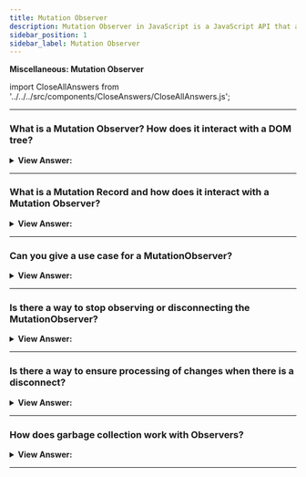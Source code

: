 ```yaml
---
title: Mutation Observer
description: Mutation Observer in JavaScript is a JavaScript API that allows you to observe changes in the DOM. - JavaScript Interview Questions & Answers
sidebar_position: 1
sidebar_label: Mutation Observer
---
```


**Miscellaneous: Mutation Observer**

import CloseAllAnswers from '../../../src/components/CloseAnswers/CloseAllAnswers.js';

<CloseAllAnswers />

---

### What is a Mutation Observer? How does it interact with a DOM tree?

<details>
  <summary><strong>View Answer:</strong></summary>
  <div>
  <div><strong>Interview Response:</strong> MutationObserver is a built-in object that observes a DOM element and fires a callback when it detects a change. It is designed as a replacement for the older Mutation Events feature, which was part of the DOM3 Events specification.
    </div><br/>
    <strong>Syntax: </strong> let observer = new MutationObserver(callback);<br /><br />
  </div>
</details>

---

### What is a Mutation Record and how does it interact with a Mutation Observer?

<details>
  <summary><strong>View Answer:</strong></summary>
  <div>
  <div><strong>Interview Response:</strong> A MutationRecord represents an individual DOM mutation. It is the object that is passed to MutationObserver's callback.
    </div>
  </div>
</details>

---

### Can you give a use case for a MutationObserver?

<details>
  <summary><strong>View Answer:</strong></summary>
  <div>
  <div><strong>Interview Response:</strong> A good use case is when you need to add a third-party script that contains useful functionality, but also does something unwanted, like injecting unwanted HTML elements. Naturally, the third-party script provides no mechanisms to remove it. Using MutationObserver, we can detect when the unwanted element appears in our DOM and remove it.
    </div>
  </div>
</details>

---

### Is there a way to stop observing or disconnecting the MutationObserver?

<details>
  <summary><strong>View Answer:</strong></summary>
  <div>
  <div><strong>Interview Response:</strong> Yes, you can stop or disconnect the observer by calling the disconnect() method. It tells the observer to stop watching for mutations. The observer can be reused by calling its observe() method again.
    </div><br />
    <strong>Syntax: </strong> mutationObserver.disconnect();<br /><br />
  </div>
</details>

---

### Is there a way to ensure processing of changes when there is a disconnect?

<details>
  <summary><strong>View Answer:</strong></summary>
  <div>
  <div><strong>Interview Response:</strong> When we stop the observing, it might be possible that some changes were not yet processed by the observer. In such cases, we use observer.takeRecords() – gets a list of unprocessed mutation records – those that happened, but the callback has not handled them.
    </div><br />
  <div><strong className="codeExample">Code Example:</strong><br /><br />

  <div></div>

```js
// get a list of unprocessed mutations
// should be called before disconnecting,
// if you care about possibly unhandled recent mutations
let mutationRecords = observer.takeRecords();

// stop tracking changes
observer.disconnect();
```

  </div>
  </div>
</details>

---

### How does garbage collection work with Observers?

<details>
  <summary><strong>View Answer:</strong></summary>
  <div>
  <div><strong>Interview Response:</strong> Observers use weak references to nodes internally. That is, if a node is removed from the DOM, and becomes unreachable, then it can be garbage collected. The mere fact that a DOM node is observed does not prevent the garbage collection.
    </div>
  </div>
</details>

---
